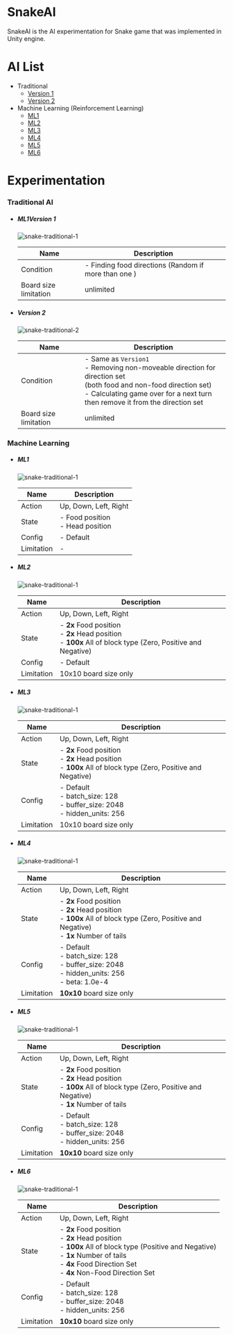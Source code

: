 # SnakeAI

SnakeAI is the AI experimentation for Snake game that was implemented in Unity engine.



# AI List

- Traditional
  - [Version 1](#####version-1)
  - [Version 2](#####version-2)
- Machine Learning (Reinforcement Learning)
  - [ML1](#####ML1)
  - [ML2](#####ML2)
  - [ML3](#####ML3)
  - [ML4](#####ML4)
  - [ML5](#####ML5)
  - [ML6](#####ML6)



# Experimentation

### Traditional AI

- ##### ML1Version 1

  ![snake-traditional-1](C:/Files/workspace/SnakeAI/Resources/snake-traditional-1.gif)

  | Name                  | Description                                          |
  | --------------------- | ---------------------------------------------------- |
  | Condition             | - Finding food directions (Random if more than one ) |
  | Board size limitation | unlimited                                            |

- ##### Version 2

  ![snake-traditional-2](C:/Files/workspace/SnakeAI/Resources/snake-traditional-2.gif)

  | Name                  | Description                                                  |
  | --------------------- | ------------------------------------------------------------ |
  | Condition             | - Same as `Version1`<br />- Removing non-moveable direction for direction set<br />   (both food and non-food direction set)<br />- Calculating game over for a next turn <br />   then remove it from the direction set |
  | Board size limitation | unlimited                                                    |

### Machine Learning

- ##### ML1

  ![snake-traditional-1](C:/Files/workspace/SnakeAI/Resources/snake-ml1.gif)

  | Name       | Description                          |
  | ---------- | ------------------------------------ |
  | Action     | Up, Down, Left, Right                |
  | State      | - Food position<br />- Head position |
  | Config     | - Default                            |
  | Limitation | -                                    |

- ##### ML2

  ![snake-traditional-1](C:/Files/workspace/SnakeAI/Resources/snake-ml2.gif)

  | Name       | Description                                                  |
  | ---------- | ------------------------------------------------------------ |
  | Action     | Up, Down, Left, Right                                        |
  | State      | - **2x** Food position<br />- **2x** Head position<br />- **100x** All of block type (Zero, Positive and Negative) |
  | Config     | - Default                                                    |
  | Limitation | 10x10 board size only                                        |

- ##### ML3

  ![snake-traditional-1](C:/Files/workspace/SnakeAI/Resources/snake-ml3.gif)

  | Name       | Description                                                  |
  | ---------- | ------------------------------------------------------------ |
  | Action     | Up, Down, Left, Right                                        |
  | State      | - **2x** Food position<br />- **2x** Head position<br />- **100x** All of block type (Zero, Positive and Negative) |
  | Config     | - Default<br />- batch_size: 128 <br />- buffer_size: 2048 <br />- hidden_units: 256 |
  | Limitation | 10x10 board size only                                        |

- ##### ML4

  ![snake-traditional-1](C:/Files/workspace/SnakeAI/Resources/snake-ml4.gif)

  | Name       | Description                                                  |
  | ---------- | ------------------------------------------------------------ |
  | Action     | Up, Down, Left, Right                                        |
  | State      | - **2x** Food position<br />- **2x** Head position<br />- **100x** All of block type (Zero, Positive and Negative)<br />- **1x** Number of tails |
  | Config     | - Default<br />- batch_size: 128 <br />- buffer_size: 2048 <br />- hidden_units: 256<br />- beta: 1.0e-4 |
  | Limitation | **10x10** board size only                                    |

- ##### ML5

  ![snake-traditional-1](C:/Files/workspace/SnakeAI/Resources/snake-ml5.gif)

  | Name       | Description                                                  |
  | ---------- | ------------------------------------------------------------ |
  | Action     | Up, Down, Left, Right                                        |
  | State      | - **2x** Food position<br />- **2x** Head position<br />- **100x** All of block type (Zero, Positive and Negative)<br />- **1x** Number of tails |
  | Config     | - Default<br />- batch_size: 128 <br />- buffer_size: 2048 <br />- hidden_units: 256 |
  | Limitation | **10x10** board size only                                    |

- ##### ML6

  ![snake-traditional-1](C:/Files/workspace/SnakeAI/Resources/snake-ml6.gif)

  | Name       | Description                                                  |
  | ---------- | ------------------------------------------------------------ |
  | Action     | Up, Down, Left, Right                                        |
  | State      | - **2x** Food position<br />- **2x** Head position<br />- **100x** All of block type (Positive and Negative)<br />- **1x** Number of tails<br />- **4x** Food Direction Set<br />- **4x** Non-Food Direction Set |
  | Config     | - Default<br />- batch_size: 128 <br />- buffer_size: 2048 <br />- hidden_units: 256 |
  | Limitation | **10x10** board size only                                    |